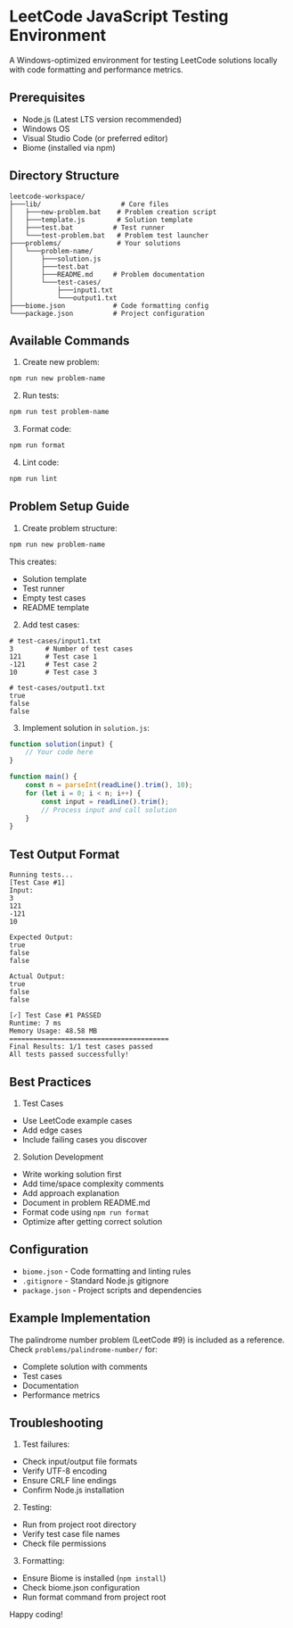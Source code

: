 # LeetCode JavaScript Testing Environment

A Windows-optimized environment for testing LeetCode solutions locally with code formatting and performance metrics.

## Prerequisites
- Node.js (Latest LTS version recommended)
- Windows OS
- Visual Studio Code (or preferred editor)
- Biome (installed via npm)

## Directory Structure
```
leetcode-workspace/
├───lib/                    # Core files
│   ├───new-problem.bat    # Problem creation script
│   ├───template.js        # Solution template
│   ├───test.bat          # Test runner
│   └───test-problem.bat   # Problem test launcher
├───problems/              # Your solutions
│   └───problem-name/      
│       ├───solution.js    
│       ├───test.bat      
│       ├───README.md     # Problem documentation
│       └───test-cases/    
│           ├───input1.txt
│           └───output1.txt
├───biome.json            # Code formatting config
└───package.json          # Project configuration
```

## Available Commands

1. Create new problem:
```bash
npm run new problem-name
```

2. Run tests:
```bash
npm run test problem-name
```

3. Format code:
```bash
npm run format
```

4. Lint code:
```bash
npm run lint
```

## Problem Setup Guide

1. Create problem structure:
```bash
npm run new problem-name
```
This creates:
- Solution template
- Test runner
- Empty test cases
- README template

2. Add test cases:
```
# test-cases/input1.txt
3        # Number of test cases
121      # Test case 1
-121     # Test case 2
10       # Test case 3

# test-cases/output1.txt
true
false
false
```

3. Implement solution in `solution.js`:
```javascript
function solution(input) {
    // Your code here
}

function main() {
    const n = parseInt(readLine().trim(), 10);
    for (let i = 0; i < n; i++) {
        const input = readLine().trim();
        // Process input and call solution
    }
}
```

## Test Output Format
```
Running tests...
[Test Case #1]
Input:
3
121
-121
10

Expected Output:
true
false
false

Actual Output:
true
false
false

[✓] Test Case #1 PASSED
Runtime: 7 ms
Memory Usage: 48.58 MB
========================================
Final Results: 1/1 test cases passed
All tests passed successfully!
```

## Best Practices

1. Test Cases
- Use LeetCode example cases
- Add edge cases
- Include failing cases you discover

2. Solution Development
- Write working solution first
- Add time/space complexity comments
- Add approach explanation
- Document in problem README.md
- Format code using `npm run format`
- Optimize after getting correct solution

## Configuration
- `biome.json` - Code formatting and linting rules
- `.gitignore` - Standard Node.js gitignore
- `package.json` - Project scripts and dependencies

## Example Implementation

The palindrome number problem (LeetCode #9) is included as a reference. Check `problems/palindrome-number/` for:
- Complete solution with comments
- Test cases
- Documentation
- Performance metrics

## Troubleshooting

1. Test failures:
- Check input/output file formats
- Verify UTF-8 encoding
- Ensure CRLF line endings
- Confirm Node.js installation

2. Testing:
- Run from project root directory
- Verify test case file names
- Check file permissions

3. Formatting:
- Ensure Biome is installed (`npm install`)
- Check biome.json configuration
- Run format command from project root

Happy coding!